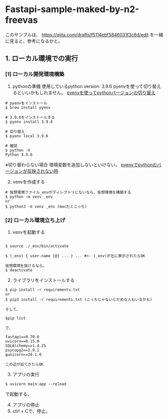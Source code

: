 # Fastapi-sample-maked-by-n2-freevas

このサンプルは、
https://qiita.com/drafts/f5114ebf5846031f3c8d/edit
を一緒に見ると、参考になるかと。

## 1. ローカル環境での実行
### [1] ローカル開発環境構築
1. pythonの準備
使用しているpython version: 3.9.6
pyenvを使って切り替えるといいかもしれません。
[pyenvを使ってpythonバージョンの切り替え](https://qiita.com/Kohey222/items/19eb9b3cbcec9b176625)
```
# pyenvをインストール
$ brew install pyenv

# 3.9.6をインストールする
$ pyenv install 3.9.6

# 切り替え
$ pyenv local 3.9.6

# 確認
$ python -V
Python 3.9.6
```
※切り替わらない場合
環境変数を追加しないといけない。
[pyenvでpythonのバージョンが反映されない時](https://qiita.com/minarai/items/297aec329f2f029bee10)

2. venvを作成する
```
# 仮想環境ファイル_envがディレクトリにないなら、仮想環境を構築する
$ python -m venv _env
or
$ python3 -m venv _env (macだとこっち)
```

### [2] ローカル環境立ち上げ
1. venvを起動する
```

$ source ./_env/bin/activate

$ (_env) { user-name }@{ ... } ... #<- (_env)が左に表示されたらOK

仮想環境を抜けるなら、
$ deactivate
```

2. ライブラリをインストールする
```
$ pip install -r requirements.txt
or
$ pip3 install -r requirements.txt (こっちじゃないとだめな人もいるかも)

そして、

$pip list

で、

fastapi==0.70.0
uvicorn==0.15.0
SQLAlchemy==1.4.25
psycopg2==2.9.1
gunicorn==20.1.0

この辺が出てきたらOK
```

3. アプリの実行
```
$ uvicorn main:app --reload
```
で起動する。

4. アプリの停止
5. ctrl + Cで、停止。
